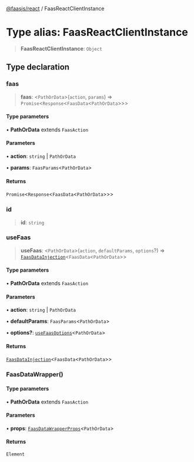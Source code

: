 [@faasjs/react](../README.md) / FaasReactClientInstance

# Type alias: FaasReactClientInstance

> **FaasReactClientInstance**: `Object`

## Type declaration

### faas

> **faas**: \<`PathOrData`\>(`action`, `params`) => `Promise`\<`Response`\<`FaasData`\<`PathOrData`\>\>\>

#### Type parameters

• **PathOrData** extends `FaasAction`

#### Parameters

• **action**: `string` \| `PathOrData`

• **params**: `FaasParams`\<`PathOrData`\>

#### Returns

`Promise`\<`Response`\<`FaasData`\<`PathOrData`\>\>\>

### id

> **id**: `string`

### useFaas

> **useFaas**: \<`PathOrData`\>(`action`, `defaultParams`, `options`?) => [`FaasDataInjection`](FaasDataInjection.md)\<`FaasData`\<`PathOrData`\>\>

#### Type parameters

• **PathOrData** extends `FaasAction`

#### Parameters

• **action**: `string` \| `PathOrData`

• **defaultParams**: `FaasParams`\<`PathOrData`\>

• **options?**: [`useFaasOptions`](useFaasOptions.md)\<`PathOrData`\>

#### Returns

[`FaasDataInjection`](FaasDataInjection.md)\<`FaasData`\<`PathOrData`\>\>

### FaasDataWrapper()

#### Type parameters

• **PathOrData** extends `FaasAction`

#### Parameters

• **props**: [`FaasDataWrapperProps`](FaasDataWrapperProps.md)\<`PathOrData`\>

#### Returns

`Element`
